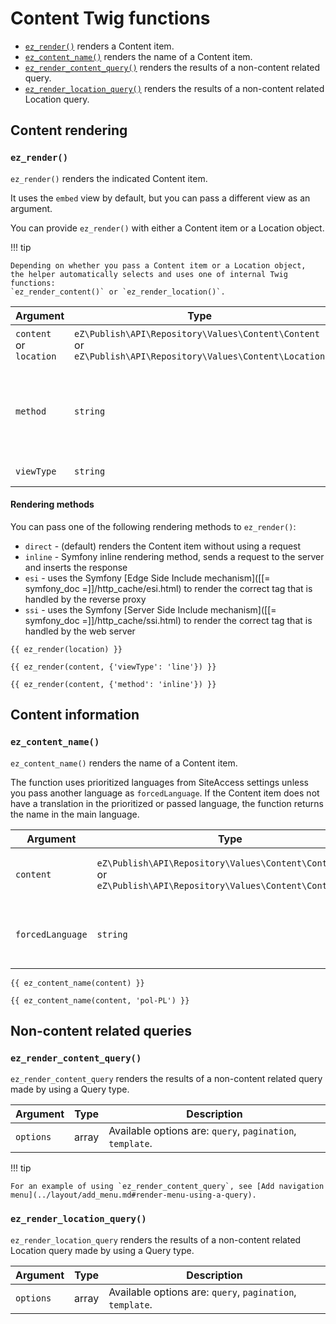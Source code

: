 # Content Twig functions

- [`ez_render()`](#ez_render) renders a Content item.
- [`ez_content_name()`](#ez_content_name) renders the name of a Content item.
- [`ez_render_content_query()`](#ez_render_content_query) renders the results of a non-content related query.
- [`ez_render_location_query()`](#ez_render_location_query) renders the results of a non-content related Location query.

## Content rendering

### `ez_render()`

`ez_render()` renders the indicated Content item.

It uses the `embed` view by default, but you can pass a different view as an argument.

You can provide `ez_render()` with either a Content item or a Location object.

!!! tip

    Depending on whether you pass a Content item or a Location object,
    the helper automatically selects and uses one of internal Twig functions:
    `ez_render_content()` or `ez_render_location()`.

|Argument|Type|Description|
|------|------|------|
|`content`</br>or</br>`location`|`eZ\Publish\API\Repository\Values\Content\Content`</br>or</br>`eZ\Publish\API\Repository\Values\Content\Location`|Content item or its Location.|
|`method`|`string`|(optional) [Rendering method](#rendering-methods). One of: `direct`, `inline`, `esi`, `ssi`.|
|`viewType`|`string`|(optional) [View type](../templates/template_configuration.md#view-types).|

#### Rendering methods

You can pass one of the following rendering methods to `ez_render()`:

- `direct` - (default) renders the Content item without using a request
- `inline` - Symfony inline rendering method, sends a request to the server and inserts the response
- `esi` - uses the Symfony [Edge Side Include mechanism]([[= symfony_doc =]]/http_cache/esi.html) to render the correct tag that is handled by the reverse proxy
- `ssi` - uses the Symfony [Server Side Include mechanism]([[= symfony_doc =]]/http_cache/ssi.html) to render the correct tag that is handled by the web server

``` html+twig
{{ ez_render(location) }}

{{ ez_render(content, {'viewType': 'line'}) }}

{{ ez_render(content, {'method': 'inline'}) }}
```

## Content information

### `ez_content_name()`

`ez_content_name()` renders the name of a Content item.

The function uses prioritized languages from SiteAccess settings unless you pass another language as `forcedLanguage`.
If the Content item does not have a translation in the prioritized or passed language,
the function returns the name in the main language.

| Argument | Type | Description |
|---------------|------|-------------|
| `content` | `eZ\Publish\API\Repository\Values\Content\Content`</br>or</br>`eZ\Publish\API\Repository\Values\Content\ContentInfo` | Content item or its ContentInfo object.|
| `forcedLanguage` | `string` | (optional) Language to use (for example, `fre-FR`). |

``` html+twig
{{ ez_content_name(content) }}

{{ ez_content_name(content, 'pol-PL') }}
```

## Non-content related queries

### `ez_render_content_query()`

`ez_render_content_query` renders the results of a non-content related query made by using a Query type.

|Argument|Type|Description|
|------|------|------|
|`options`|array|Available options are: `query`, `pagination`, `template`.|

!!! tip

    For an example of using `ez_render_content_query`, see [Add navigation menu](../layout/add_menu.md#render-menu-using-a-query).

### `ez_render_location_query()`

`ez_render_location_query` renders the results of a non-content related Location query made by using a Query type.

|Argument|Type|Description|
|------|------|------|
|`options`|array|Available options are: `query`, `pagination`, `template`.|

